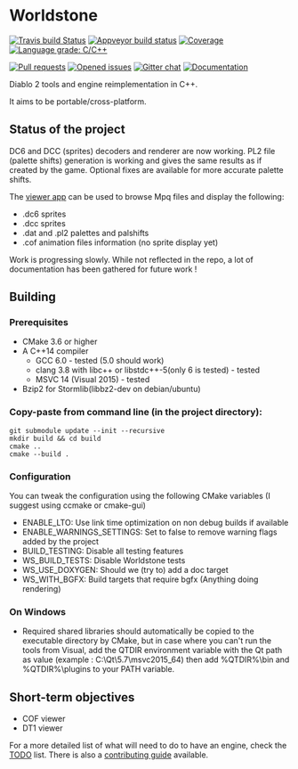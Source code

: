 # Worldstone
[![Travis build Status](https://travis-ci.org/Lectem/Worldstone.svg?branch=master)](https://travis-ci.org/Lectem/Worldstone)
[![Appveyor build status](https://ci.appveyor.com/api/projects/status/537k5bthitwtplta/branch/master?svg=true)](https://ci.appveyor.com/project/Lectem/Worldstone/branch/master)
[![Coverage](https://codecov.io/gh/Lectem/Worldstone/branch/master/graph/badge.svg)](https://codecov.io/gh/Lectem/Worldstone)
[![Language grade: C/C++](https://img.shields.io/lgtm/grade/cpp/g/Lectem/Worldstone.svg?logo=lgtm&logoWidth=18)](https://lgtm.com/projects/g/Lectem/Worldstone/context:cpp)

[![Pull requests](https://img.shields.io/github/issues-pr-raw/Lectem/Worldstone.svg)](https://github.com/Lectem/Worldstone/pulls)
[![Opened issues](https://img.shields.io/github/issues-raw/Lectem/Worldstone.svg)](https://github.com/Lectem/Worldstone/issues)
[![Gitter chat](https://badges.gitter.im/Lectem/Worldstone.png)](https://gitter.im/Worldstone/Lobby)
[![Documentation](https://img.shields.io/badge/Documentation-latest-blue.svg)](https://lectem.github.io/Worldstone)


Diablo 2 tools and engine reimplementation in C++.

It aims to be portable/cross-platform.

## Status of the project 

DC6 and DCC (sprites) decoders and renderer are now working.
PL2 file (palette shifts) generation is working and gives the same results as if created by the game. Optional fixes are available for more accurate palette shifts.

The [viewer app](https://github.com/Lectem/Worldstone/tree/master/source/tools/RendererApp) can be used to browse Mpq files and display the following:
* .dc6 sprites
* .dcc sprites
* .dat and .pl2 palettes and palshifts
* .cof animation files information (no sprite display yet)

Work is progressing slowly. While not reflected in the repo, a lot of documentation has been gathered for future work !

## Building

### Prerequisites
* CMake 3.6 or higher
* A C++14 compiler
  - GCC 6.0 - tested (5.0 should work)
  - clang 3.8 with libc++ or libstdc++-5(only 6 is tested) - tested
  - MSVC 14 (Visual 2015) - tested
* Bzip2 for Stormlib(libbz2-dev on debian/ubuntu)
  
### Copy-paste from command line (in the project directory):

    git submodule update --init --recursive
    mkdir build && cd build
    cmake ..
    cmake --build .

### Configuration

You can tweak the configuration using the following CMake variables (I suggest using ccmake or cmake-gui)
* ENABLE_LTO: Use link time optimization on non debug builds if available
* ENABLE_WARNINGS_SETTINGS: Set to false to remove warning flags added by the project
* BUILD_TESTING: Disable all testing features
* WS_BUILD_TESTS: Disable Worldstone tests
* WS_USE_DOXYGEN: Should we (try to) add a doc target
* WS_WITH_BGFX: Build targets that require bgfx (Anything doing rendering)

### On Windows

- Required shared libraries should automatically be copied to the executable directory by CMake, but in case where you can't run the tools from Visual, add the QTDIR environment variable with the Qt path as value (example : C:\Qt\5.7\msvc2015_64) then add %QTDIR%\bin and %QTDIR%\plugins to your PATH variable.

## Short-term objectives
* COF viewer
* DT1 viewer

For a more detailed list of what will need to do to have an engine, check the [TODO](TODO.md) list.
There is also a [contributing guide](CONTRIBUTING.md) available.
